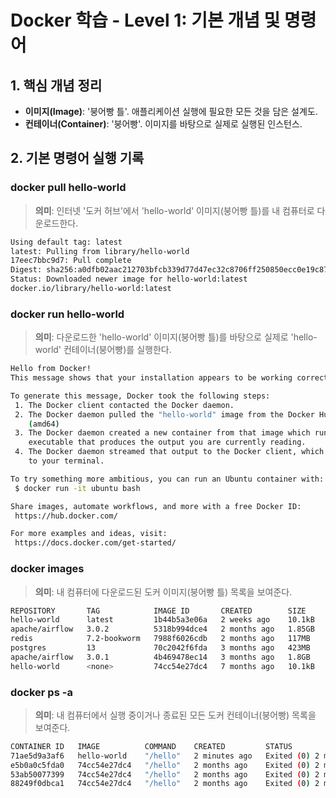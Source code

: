 # Docker 학습 - Level 1: 기본 개념 및 명령어

## 1. 핵심 개념 정리

- **이미지(Image)**: '붕어빵 틀'. 애플리케이션 실행에 필요한 모든 것을 담은 설계도.
- **컨테이너(Container)**: '붕어빵'. 이미지를 바탕으로 실제로 실행된 인스턴스.

## 2. 기본 명령어 실행 기록

### docker pull hello-world
> **의미**: 인터넷 '도커 허브'에서 'hello-world' 이미지(붕어빵 틀)를 내 컴퓨터로 다운로드한다.

```bash
Using default tag: latest
latest: Pulling from library/hello-world
17eec7bbc9d7: Pull complete
Digest: sha256:a0dfb02aac212703bfcb339d77d47ec32c8706ff250850ecc0e19c8737b18567
Status: Downloaded newer image for hello-world:latest
docker.io/library/hello-world:latest
```

### docker run hello-world
> **의미**: 다운로드한 'hello-world' 이미지(붕어빵 틀)를 바탕으로 실제로 'hello-world' 컨테이너(붕어빵)를 실행한다.
```bash
Hello from Docker!
This message shows that your installation appears to be working correctly.

To generate this message, Docker took the following steps:
 1. The Docker client contacted the Docker daemon.
 2. The Docker daemon pulled the "hello-world" image from the Docker Hub.
    (amd64)
 3. The Docker daemon created a new container from that image which runs the
    executable that produces the output you are currently reading.
 4. The Docker daemon streamed that output to the Docker client, which sent it
    to your terminal.

To try something more ambitious, you can run an Ubuntu container with:
 $ docker run -it ubuntu bash

Share images, automate workflows, and more with a free Docker ID:
 https://hub.docker.com/

For more examples and ideas, visit:
 https://docs.docker.com/get-started/
```

### docker images
> **의미**: 내 컴퓨터에 다운로드된 도커 이미지(붕어빵 틀) 목록을 보여준다.
```bash
REPOSITORY       TAG            IMAGE ID       CREATED        SIZE
hello-world      latest         1b44b5a3e06a   2 weeks ago    10.1kB
apache/airflow   3.0.2          5318b994dce4   2 months ago   1.85GB
redis            7.2-bookworm   7988f6026cdb   2 months ago   117MB
postgres         13             70c2042f6fda   3 months ago   423MB
apache/airflow   3.0.1          4b469478ec14   3 months ago   1.8GB
hello-world      <none>         74cc54e27dc4   7 months ago   10.1kB
```

### docker ps -a
> **의미**: 내 컴퓨터에서 실행 중이거나 종료된 모든 도커 컨테이너(붕어빵) 목록을 보여준다.
```bash
CONTAINER ID   IMAGE          COMMAND    CREATED         STATUS                     PORTS     NAMES
71ae5d9a3af6   hello-world    "/hello"   2 minutes ago   Exited (0) 2 minutes ago             tender_kepler
e5b0a0c5fda0   74cc54e27dc4   "/hello"   2 months ago    Exited (0) 2 months ago              eager_mclaren
53ab50077399   74cc54e27dc4   "/hello"   2 months ago    Exited (0) 2 months ago              zen_swartz
88249f0dbca1   74cc54e27dc4   "/hello"   2 months ago    Exited (0) 2 months ago              zen_sinoussi
```